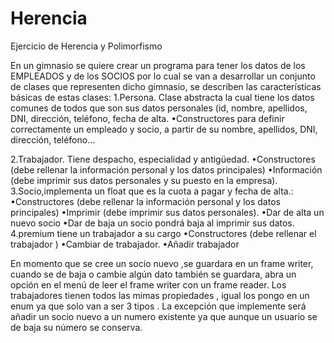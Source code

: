 # Herencia
Ejercicio de Herencia y Polimorfismo

En un gimnasio se quiere crear un programa para tener los datos de los EMPLEADOS y de los SOCIOS por lo cual se van a desarrollar un conjunto de clases que representen dicho gimnasio, se describen las características básicas de estas clases: 
1.Persona.  Clase abstracta la cual tiene los datos comunes de todos que son   sus datos personales (id, nombre, apellidos, DNI, dirección, teléfono, fecha de alta. 
•Constructores para definir correctamente un empleado y socio, a partir de su nombre, apellidos, DNI, dirección, teléfono... 
 
2.Trabajador. Tiene despacho, especialidad y antigüedad.
•Constructores (debe rellenar la información personal y los datos principales) •Información (debe imprimir sus datos personales y su puesto en la empresa). 
3.Socio,implementa un float que es la cuota a pagar y fecha de alta.: •Constructores (debe rellenar la información personal y los datos principales) •Imprimir (debe imprimir sus datos personales).
 •Dar de alta un nuevo socio 
•Dar de baja un socio pondrá baja al imprimir sus datos.
 4.premium tiene un trabajador a su cargo
•Constructores (debe rellenar el trabajador ) 
•Cambiar de trabajador. 
•Añadir trabajador

En momento que se cree un socio nuevo ,se guardara en un frame writer, cuando se de baja o cambie algún dato también se guardara, abra un opción en el menú de leer el frame writer con un frame reader.
Los trabajadores tienen todos las mimas propiedades , igual los pongo en un enum ya que solo van a ser 3 tipos .
La excepción que implemente será añadir un socio nuevo a un numero existente ya que aunque un usuario se de baja su número se conserva.
